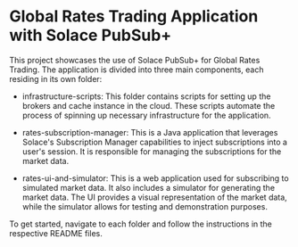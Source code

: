# Global Rates Trading Application with Solace PubSub+
This project showcases the use of Solace PubSub+ for Global Rates Trading. The application is divided into three main components, each residing in its own folder:

 * infrastructure-scripts: This folder contains scripts for setting up the brokers and cache instance in the cloud. These scripts automate the process of spinning up necessary infrastructure for the application.

 * rates-subscription-manager: This is a Java application that leverages Solace's Subscription Manager capabilities to inject subscriptions into a user's session. It is responsible for managing the subscriptions for the market data.

 * rates-ui-and-simulator: This is a web application used for subscribing to simulated market data. It also includes a simulator for generating the market data. The UI provides a visual representation of the market data, while the simulator allows for testing and demonstration purposes.

To get started, navigate to each folder and follow the instructions in the respective README files.